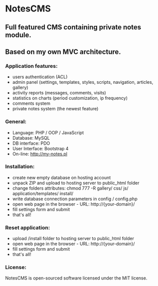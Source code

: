 # NotesCMS

## Full featured CMS containing private notes module.
## Based on my own MVC architecture.

### Application features:
* users authentication (ACL)
* admin panel (settings, templates, styles, scripts, navigation, articles, gallery)
* activity reports (messages, comments, visits)
* statistics on charts (period customization, ip frequency)
* comments system
* private notes system (the newest feature)

### General:
* Language: PHP / OOP / JavaScript
* Database: MySQL
* DB interface: PDO
* User Interface: Bootstrap 4
* On-line: http://my-notes.pl

### Installation:
* create new empty database on hosting account
* unpack ZIP and upload to hosting server to public_html folder
* change folders attributes: chmod 777 -R gallery/ css/ js/ application/templates/ install/
* write database connection parameters in config / config.php
* open web page in the browser - URL: http://{your-domain}/
* fill settings form and submit
* that's all!

### Reset application:
* upload /install folder to hosting server to public_html folder
* open web page in the browser - URL: http://{your-domain}/
* fill settings form and submit
* that's all!

### License:
NotesCMS is open-sourced software licensed under the MIT license.
